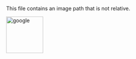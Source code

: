 This file contains an image path that is not relative.

<img src="https://raw.githubusercontent.com/BurdetteLamar/MarkdownHelper/master/https://www.google.com/images/branding/googlelogo/2x/googlelogo_color_120x44dp.png" alt="google" width="100">
